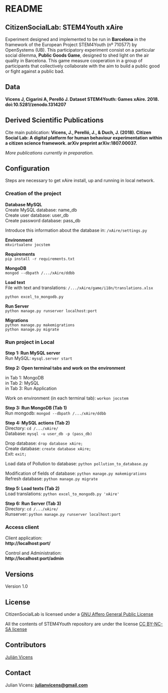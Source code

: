 # README #

## CitizenSocialLab: STEM4Youth xAire ##

Experiment designed and implemented to be run in **Barcelona** in the framework of the European Project STEM4Youth (nº 710577) by OpenSystems (UB).
This participatory experiment consist on a particular social dilemma, **Public Goods Game**, designed to shed light on the air quality in Barcelona. This game measure cooperation in a group of participants that collectively collaborate with the aim to build a public good or fight against a public bad. 

## Data ##
**Vicens J, Cigarini A, Perelló J. Dataset STEM4Youth: Games xAire. 2018. doi:10.5281/zenodo.1314207**  

## Derived Scientific Publications ##
Cite main publication: **Vicens, J., Perelló, J., & Duch, J. (2018). Citizen Social Lab: A digital platform for human behaviour experimentation within a citizen science framework. arXiv preprint arXiv:1807.00037.**

*More publications currently in preparation.*

## Configuration ##
Steps are necessary to get xAire install, up and running in local network.

### Creation of the project ###

__Database MySQL__  
Create MySQL database: name\_db  
Create user database: user\_db  
Create password database: pass\_db

Introduce this information about the database in: `/xAire/settings.py`

__Environment__   
```mkvirtualenv jocstem ```  

__Requirements__  
```pip install -r requirements.txt```

__MongoDB__  
```mongod --dbpath /.../xAire/ddbb```

__Load text__   
File with text and translations:  `/.../xAire/game/i18n/translations.xlsx`  
   
```python excel_to_mongodb.py```

__Run Server__  
```python manage.py runserver localhost:port```

__Migrations__  
```python manage.py makemigrations```  
```python manage.py migrate```  

### Run project in Local ###

__Step 1: Run MySQL server__  
Run MySQL: `mysql.server start`

__Step 2: Open terminal tabs and work on the environment__  

in Tab 1: MongoDB  
in Tab 2: MySQL  
in Tab 3: Run Application  

Work on environment (in each terminal tab): `workon jocstem`

__Step 3: Run MongoDB (Tab 1)__  
Run mongodb: `mongod --dbpath /.../xAire/ddbb`

__Step 4: MySQL actions (Tab 2)__  
Directory: `cd /.../xAire/`   
Database: `mysql -u user_db -p (pass_db)`

Drop database: `drop database xAire;`  
Create database: `create database xAire;`  
Exit: `exit;`

Load data of Pollution to database: `python pollution_to_database.py`

Modification of fields of database: `python manage.py makemigrations`  
Refresh database:
`python manage.py migrate` 

__Step 5: Load texts (Tab 2)__    
Load translations: `python excel_to_mongodb.py 'xAire'`

__Step 6: Run Server (Tab 3)__  
Directory: `cd /.../xAire/ `   
Runserver: `python manage.py runserver localhost:port`


### Access client ###
Client application:  
**http://localhost:port/**  
 
Control and Administration:  
**http://localhost:port/admin**

## Versions ##
Version 1.0

## License ##

CitizenSocialLab is licensed under a [GNU Affero General Public License](https://www.gnu.org/licenses/agpl-3.0.txt)

All the contents of STEM4Youth repository are under the license [CC BY-NC-SA license](https://creativecommons.org/licenses/by-nc-sa/4.0/)

## Contributors ##

[Julián Vicens](https://jvicens.github.io)

## Contact ##

Julian Vicens: **julianvicens@gmail.com**
